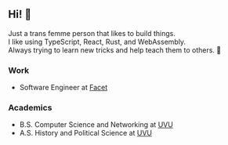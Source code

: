 ## Hi! 🌷

Just a trans femme person that likes to build things.  
I like using TypeScript, React, Rust, and WebAssembly.  
Always trying to learn new tricks and help teach them to others. 🐶

### Work

-   Software Engineer at [Facet][work]
<!-- -   Founder at [Dough][dough] -->

### Academics

-   B.S. Computer Science and Networking at [UVU][uvu]
-   A.S. History and Political Science at [UVU][uvu]

[uvu]: https://uvu.edu "Utah Valley University"
[work]: https://facet.ai "Facet"
[dough]: https://dough.fi "Dough"
